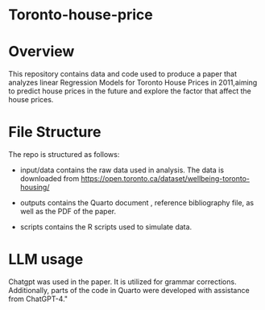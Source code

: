# Toronto-house-price

# Overview
This repository contains data and code used to produce a paper that analyzes linear Regression Models for Toronto House Prices in 2011,aiming to predict house prices in the future and explore the factor that affect the house prices.

# File Structure
The repo is structured as follows:

- input/data contains the raw data used in analysis. 
The data is downloaded from https://open.toronto.ca/dataset/wellbeing-toronto-housing/

- outputs contains the Quarto document , reference bibliography file, as well as the PDF of the paper.

- scripts contains the R scripts used to simulate data. 

# LLM usage
Chatgpt was used in the paper. It is utilized for grammar corrections. Additionally, parts of the code in Quarto were developed with assistance from ChatGPT-4."



